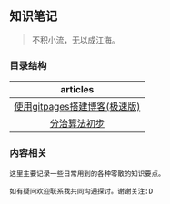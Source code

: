 ## 知识笔记

> 不积小流，无以成江海。

### 目录结构

| articles                        |
|:-------------------------------:|
| [使用gitpages搭建博客(极速版)][1]     |
| [分治算法初步][2]                  |


### 内容相关

    这里主要记录一些日常用到的各种零散的知识要点。

    如有疑问欢迎联系我共同沟通探讨。谢谢关注:D




[1]: ./使用gitpages搭建博客(极速版).md
[2]: ./分治算法初步.md

<script type="text/javascript" src="/assets/js/customize.js"></script>